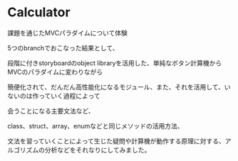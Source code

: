 # Calculator
課題を通じたMVCパラダイムについて体験

5つのbranchでおこなった結果として、

段階に付きstoryboardのobject libraryを活用した、単純なボタン計算機からMVCのパラダイムに変わりながら

簡便化されて、だんだん高性能化になるモジュール、また、それを活用して、いないのは作っていく過程によって

会うことになる主要文法など、

class、struct、array、enumなどと同じメソッドの活用方法、

文法を習っていくことによって生じた疑問や計算機が動作する原理に対する、アルゴリズムの分析などをそれなりにしてみました。
